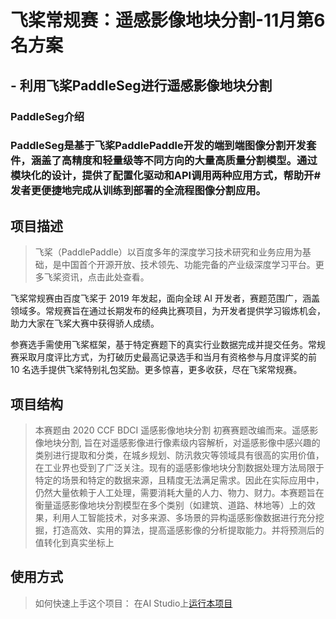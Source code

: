 # 飞桨常规赛：遥感影像地块分割-11月第6名方案


## - 利用飞桨PaddleSeg进行遥感影像地块分割

### PaddleSeg介绍
### PaddleSeg是基于飞桨PaddlePaddle开发的端到端图像分割开发套件，涵盖了高精度和轻量级等不同方向的大量高质量分割模型。通过模块化的设计，提供了配置化驱动和API调用两种应用方式，帮助开#发者更便捷地完成从训练到部署的全流程图像分割应用。

## 项目描述
> 飞桨（PaddlePaddle）以百度多年的深度学习技术研究和业务应用为基础，是中国首个开源开放、技术领先、功能完备的产业级深度学习平台。更多飞桨资讯，点击此处查看。

飞桨常规赛由百度飞桨于 2019 年发起，面向全球 AI 开发者，赛题范围广，涵盖领域多。常规赛旨在通过长期发布的经典比赛项目，为开发者提供学习锻炼机会，助力大家在飞桨大赛中获得骄人成绩。

参赛选手需使用飞桨框架，基于特定赛题下的真实行业数据完成并提交任务。常规赛采取月度评比方式，为打破历史最高记录选手和当月有资格参与月度评奖的前 10 名选手提供飞桨特别礼包奖励。更多惊喜，更多收获，尽在飞桨常规赛。

## 项目结构
>本赛题由 2020 CCF BDCI 遥感影像地块分割 初赛赛题改编而来。遥感影像地块分割, 旨在对遥感影像进行像素级内容解析，对遥感影像中感兴趣的类别进行提取和分类，在城乡规划、防汛救灾等领域具有很高的实用价值，在工业界也受到了广泛关注。现有的遥感影像地块分割数据处理方法局限于特定的场景和特定的数据来源，且精度无法满足需求。因此在实际应用中，仍然大量依赖于人工处理，需要消耗大量的人力、物力、财力。本赛题旨在衡量遥感影像地块分割模型在多个类别（如建筑、道路、林地等）上的效果，利用人工智能技术，对多来源、多场景的异构遥感影像数据进行充分挖掘，打造高效、实用的算法，提高遥感影像的分析提取能力。并将预测后的值转化到真实坐标上

## 使用方式
> 如何快速上手这个项目：
> 在AI Studio上[运行本项目](https://aistudio.baidu.com/aistudio/projectdetail/2805230?contributionType=1)  

